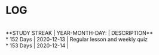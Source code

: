 # LOG 
<br>
**STUDY STREAK | YEAR-MONTH-DAY: | DESCRIPTION**<br>
* 152 Days | 2020-12-13 | Regular lesson and weekly quiz<br>
* 153 Days | 2020-12-14 | <br>
<br>
